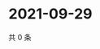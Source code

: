 # 2021-09-29

共 0 条

<!-- BEGIN -->
<!-- 最后更新时间 Wed Sep 29 2021 14:22:00 GMT+0800 (China Standard Time) -->

<!-- END -->
